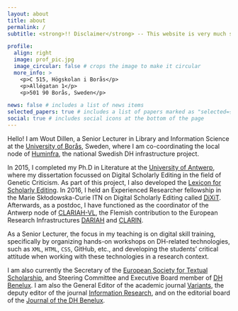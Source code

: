 ```yaml
---
layout: about
title: about
permalink: /
subtitle: <strong>!! Disclaimer</strong> -- This website is very much still a work in progress, mixing some of my own contents with template filler. <strong> Please disregard anything on this website for now.</strong>

profile:
  align: right
  image: prof_pic.jpg
  image_circular: false # crops the image to make it circular
  more_info: >
    <p>C 515, Högskolan i Borås</p>
    <p>Allégatan 1</p>
    <p>501 90 Borås, Sweden</p>

news: false # includes a list of news items
selected_papers: true # includes a list of papers marked as "selected={true}"
social: true # includes social icons at the bottom of the page
---
```


Hello! I am Wout Dillen, a Senior Lecturer in Library and Information Science at the [University of Borås](https://www.hb.se), Sweden, where I am co-coordinating the local node of [Huminfra](https://www.huminfra.se), the national Swedish DH infrastructure project. 

In 2015, I completed my Ph.D in Literature at the [University of Antwerp](https://www.uantwerpen.be/nl/), where my dissertation focussed on Digital Scholarly Editing in the field of Genetic Criticism. As part of this project, I also developed the [Lexicon for Scholarly Editing](https://lexiconse.uantwerpen.be). In 2016, I held an Experienced Researcher fellowship in the Marie Skłodowska-Curie ITN on Digital Scholarly Editing called [DiXiT](https://dixit.uni-koeln.de). Afterwards, as a postdoc, I have functioned as the coordinator of the Antwerp node of [CLARIAH-VL](https://clariahvl.hypotheses.org), the Flemish contribution to the European Research Infrastructures [DARIAH](https://www.dariah.eu) and [CLARIN](https://www.clarin.eu).

As a Senior Lecturer, the focus in my teaching is on digital skill training, specifically by organizing hands-on workshops on DH-related technologies, such as `XML`, `HTML`, `CSS`, GitHub, etc., and developing the students’ critical attitude when working with these technologies in a research context. 

I am also currently the Secretary of the [European Society for Textual Scholarship](https://textualscholarship.eu), and Steering Committee and Executive Board member of [DH Benelux](https://dhbenelux.org). I am also the General Editor of the academic journal [Variants](https://journals.openedition.org/variants/1190), the deputy editor of the journal [Information Research](https://informationr.net/infres), and on the editorial board of the [Journal of the DH Benelux](https://journal.dhbenelux.org). 

